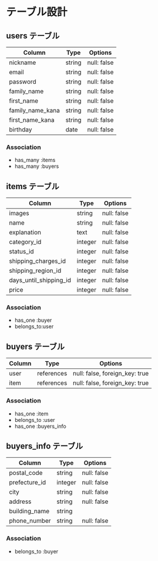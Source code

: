 # テーブル設計

## users テーブル

| Column               | Type   | Options     |
| -----------          | ------ | ----------- |
| nickname             | string | null: false |
| email                | string | null: false |
| password             | string | null: false |
| family_name          | string | null: false |
| first_name           | string | null: false |
| family_name_kana     | string | null: false |
| first_name_kana      | string | null: false |
| birthday             | date   | null: false |

### Association
- has_many :items
- has_many :buyers

## items テーブル

| Column                 | Type    | Options     |
| ---------------------- | ------- | ----------- |
| images                 | string  | null: false |
| name                   | string  | null: false |
| explanation            | text    | null: false |
| category_id            | integer | null: false |
| status_id              | integer | null: false |
| shipping_charges_id    | integer | null: false |
| shipping_region_id     | integer | null: false |
| days_until_shipping_id | integer | null: false |
| price                  | integer | null: false |

### Association
- has_one :buyer
- belongs_to:user

## buyers テーブル

| Column    | Type       | Options                        |
| --------- | ---------- | ------------------------------ |
| user      | references | null: false, foreign_key: true |
| item      | references | null: false, foreign_key: true |

### Association

- has_one :item
- belongs_to :user
- has_one :buyers_info

## buyers_info テーブル

| Column           | Type       | Options     |
| ---------------- | ---------- | ----------- |
| postal_code      | string     | null: false |
| prefecture_id    | integer    | null: false |
| city             | string     | null: false |
| address          | string     | null: false |
| building_name    | string     |             |
| phone_number     | string     | null: false |

### Association

- belongs_to :buyer